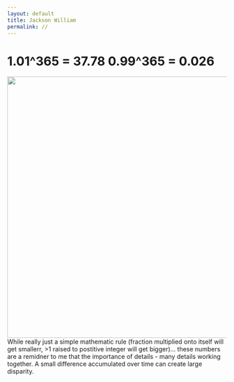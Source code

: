 ```yaml
---
layout: default 
title: Jackson William
permalink: //
---
```


# 1.01^365 = 37.78 0.99^365 = 0.026
<img src="{{site.imgurl}}/theranch.jpg" height="600" />
While really just a simple mathematic rule (fraction multiplied onto itself will get smallerr, >1 raised to postitive integer will get bigger)... these numbers are a remidner to me that the importance of details - many details working together. A small difference accumulated over time can create large disparity.

